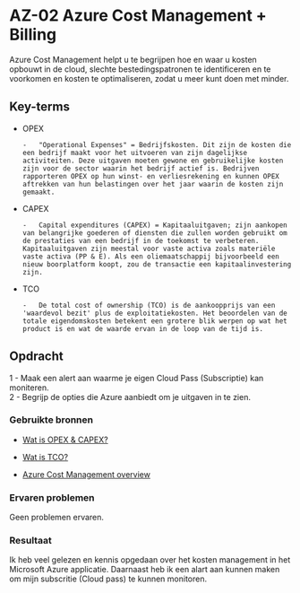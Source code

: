 # AZ-02 Azure Cost Management + Billing  
Azure Cost Management helpt u te begrijpen hoe en waar u kosten opbouwt in de cloud, slechte bestedingspatronen te identificeren en te voorkomen en kosten te optimaliseren, zodat u meer kunt doen met minder.

## Key-terms  
-   OPEX  

        -   "Operational Expenses" = Bedrijfskosten. Dit zijn de kosten die een bedrijf maakt voor het uitvoeren van zijn dagelijkse activiteiten. Deze uitgaven moeten gewone en gebruikelijke kosten zijn voor de sector waarin het bedrijf actief is. Bedrijven rapporteren OPEX op hun winst- en verliesrekening en kunnen OPEX aftrekken van hun belastingen over het jaar waarin de kosten zijn gemaakt.
-   CAPEX  

        -   Capital expenditures (CAPEX) = Kapitaaluitgaven; zijn aankopen van belangrijke goederen of diensten die zullen worden gebruikt om de prestaties van een bedrijf in de toekomst te verbeteren. Kapitaaluitgaven zijn meestal voor vaste activa zoals materiële vaste activa (PP & E). Als een oliemaatschappij bijvoorbeeld een nieuw boorplatform koopt, zou de transactie een kapitaalinvestering zijn.
-   TCO  

        -   De total cost of ownership (TCO) is de aankoopprijs van een 'waardevol bezit' plus de exploitatiekosten. Het beoordelen van de totale eigendomskosten betekent een grotere blik werpen op wat het product is en wat de waarde ervan in de loop van de tijd is.

## Opdracht  
1   -   Maak een alert aan waarme je eigen Cloud Pass (Subscriptie) kan moniteren.  
2   -   Begrijp de opties die Azure aanbiedt om je uitgaven in te zien.  

### Gebruikte bronnen  
-   [Wat is OPEX & CAPEX?](https://www.investopedia.com/ask/answers/112814/whats-difference-between-capital-expenditures-capex-and-operational-expenditures-opex.asp)  

-   [Wat is TCO?](https://www.investopedia.com/terms/t/totalcostofownership.asp)  

-   [Azure Cost Management overview](https://docs.microsoft.com/en-us/azure/cost-management-billing/cost-management-billing-overview)

### Ervaren problemen  
Geen problemen ervaren.


### Resultaat  
Ik heb veel gelezen en kennis opgedaan over het kosten management in het Microsoft Azure applicatie. Daarnaast heb ik een alart aan kunnen maken om mijn subscritie (Cloud pass) te kunnen monitoren.



